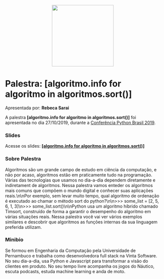 <p align="center"><img src="../logo_python_brasil_2019-01.svg" width="200"></p>

# Palestra: [algoritmo.info for algoritmo in algoritmos.sort()]
Apresentada por: **Rebeca Sarai**


A palestra **[algoritmo.info for algoritmo in algoritmos.sort()]** foi apresentada no dia 27/10/2019, durante a [Conferência Python Brasil 2019](http://2019.pythonbrasil.org.br).



### Slides

Acesse os slides: **[[algoritmo.info for algoritmo in algoritmos.sort()]](./pybr2019-rebeca-sarai-algoritmoinfo-for-algoritmo-in-algoritmossort.pdf)**



### Sobre Palestra
Algoritmos são um grande campo de estudo em ciência da computação, e não por acaso, algoritmos estão em praticamente tudo na programação. Várias das tecnologias que usamos no dia-a-dia dependem diretamente e indiretament de algoritmos. Nessa palestra vamos enteder os algoritmos mais comuns que compõem o mundo digital e conhecer suas aplicações reais.\n\nPor exemplo, sem levar muito tempo, qual algoritmo de ordenação é executado ao chamar o método sort do python?\n\n>>> some_list = [2, 5, 6, 1, 3]\n>>> some_list.sort()\n\nPython usa um algoritmo híbrido chamado Timsort, construído de forma a garantir o desempenho do algoritmo em várias situações reais. Nessa palestra você vai ver vários exemplos similares e descobrir que algoritmos as funções internas da sua linguagem preferida utilizam.



### Minibio
Se formou em Engenharia da Computação pela Universidade de Pernambuco e trabalha como desenvolvedora full stack na Vinta Software. No seu dia-a-dia, usa Python e Javascript para transformar a visão do clientes em produto. No seu tempo livre acompanha os jogos do Náutico, escuta podcasts, estuda machine learning e anda de moto.



